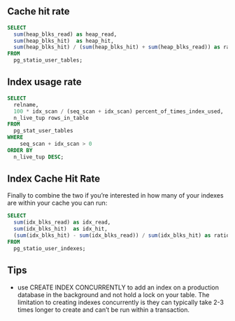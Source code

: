 ## Cache hit rate
```sql
SELECT 
  sum(heap_blks_read) as heap_read,
  sum(heap_blks_hit)  as heap_hit,
  sum(heap_blks_hit) / (sum(heap_blks_hit) + sum(heap_blks_read)) as ratio
FROM 
  pg_statio_user_tables;
```

## Index usage rate
```sql
SELECT 
  relname, 
  100 * idx_scan / (seq_scan + idx_scan) percent_of_times_index_used, 
  n_live_tup rows_in_table
FROM 
  pg_stat_user_tables
WHERE 
    seq_scan + idx_scan > 0 
ORDER BY 
  n_live_tup DESC;
```

## Index Cache Hit Rate
Finally to combine the two if you’re interested in how many of your indexes are within your cache you can run:
```sql
SELECT 
  sum(idx_blks_read) as idx_read,
  sum(idx_blks_hit)  as idx_hit,
  (sum(idx_blks_hit) - sum(idx_blks_read)) / sum(idx_blks_hit) as ratio
FROM 
  pg_statio_user_indexes;
```

## Tips
- use CREATE INDEX CONCURRENTLY to add an index on a production database in the background and not hold a lock on your table. The limitation to creating indexes concurrently is they can typically take 2-3 times longer  to create and can’t be run within a transaction.
